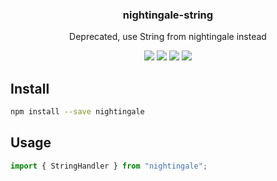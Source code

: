 <h3 align="center">
  nightingale-string
</h3>

<p align="center">
  Deprecated, use String from nightingale instead
</p>

<p align="center">
  <a href="https://npmjs.org/package/nightingale-string"><img src="https://img.shields.io/npm/v/nightingale-string.svg?style=flat-square"></a>
  <a href="https://npmjs.org/package/nightingale-string"><img src="https://img.shields.io/npm/dw/nightingale-string.svg?style=flat-square"></a>
  <a href="https://npmjs.org/package/nightingale-string"><img src="https://img.shields.io/node/v/nightingale-string.svg?style=flat-square"></a>
  <a href="https://npmjs.org/package/nightingale-string"><img src="https://img.shields.io/npm/types/nightingale-string.svg?style=flat-square"></a>
</p>

## Install

```sh
npm install --save nightingale
```

## Usage

```js
import { StringHandler } from "nightingale";
```
